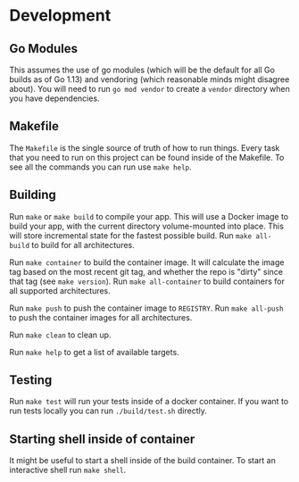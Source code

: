 # Development

## Go Modules

This assumes the use of go modules (which will be the default for all Go builds
as of Go 1.13) and vendoring (which reasonable minds might disagree about).  You
will need to run `go mod vendor` to create a `vendor` directory when you have
dependencies.

## Makefile

The `Makefile` is the single source of truth of how to run things. Every task
that you need to run on this project can be found inside of the Makefile. To see
all the commands you can run use `make help`.

## Building

Run `make` or `make build` to compile your app.  This will use a Docker image to
build your app, with the current directory volume-mounted into place.  This will
store incremental state for the fastest possible build.  Run `make all-build` to
build for all architectures.

Run `make container` to build the container image.  It will calculate the image
tag based on the most recent git tag, and whether the repo is "dirty" since that
tag (see `make version`).  Run `make all-container` to build containers for all
supported architectures.

Run `make push` to push the container image to `REGISTRY`.  Run `make all-push`
to push the container images for all architectures.

Run `make clean` to clean up.

Run `make help` to get a list of available targets.

## Testing

Run `make test` will run your tests inside of a docker container. If you want to
run tests locally you can run `./build/test.sh` directly.

## Starting shell inside of container

It might be useful to start a shell inside of the build container. To start an
interactive shell run `make shell`.
